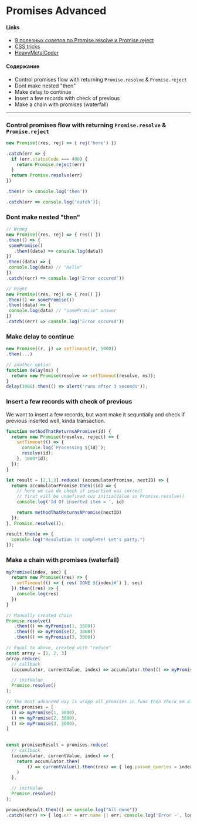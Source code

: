 # Promises Advanced

#### Links
* [9 полезных советов по Promise.resolve и Promise.reject](https://proglib.io/p/9-js-promise-advice/)
* [CSS tricks](https://css-tricks.com/why-using-reduce-to-sequentially-resolve-promises-works/)
* [HeavyMetalCoder](https://www.heavymetalcoder.com/make-array-foreach-synchronous-even-with-an-asynchronous-body/)

#### Содержание 
* Control promises flow with returning `Promise.resolve` & `Promise.reject`
* Dont make nested "then" 
* Make delay to continue
* Insert a few records with check of previous
* Make a chain with promises (waterfall)

---

### Control promises flow with returning `Promise.resolve` & `Promise.reject`
```js
new Promise((res, rej) => { rej('here') })

.catch(err => {
  if (err.statusCode === 400) {
    return Promise.reject(err)
  }
  return Promise.resolve(err)
})

.then(r => console.log('then'))

.catch(err => console.log('catch'));
```

### Dont make nested "then"
```js
// Wrong
new Promise((res, rej) => { res() })
.then(() => {
 somePromise()
   .then((data) => console.log(data)) 
})
.then((data) => {
 console.log(data) // "Hello"
})
.catch((err) => console.log('Error occured'))
```

```js
// Right
new Promise((res, rej) => { res() })
.then(() => somePromise())
.then((data) => {
 console.log(data) // "somePromise" answer
})
.catch((err) => console.log('Error occured'))
```

### Make delay to continue
```js
new Promise((r, j) => setTimeout(r, 5000))
.then(...)

// another option
function delay(ms) {
  return new Promise(resolve => setTimeout(resolve, ms));
}
delay(3000).then(() => alert('runs after 3 seconds'));
```

### Insert a few records with check of previous
We want to insert a few records, but want make it sequntially and check if previous inserted well, kinda transaction.
```js
function methodThatReturnsAPromise(id) {
  return new Promise((resolve, reject) => {
    setTimeout(() => {
      console.log(`Processing ${id}`);
      resolve(id);
    }, 1000*id);
  });
}

let result = [2,1,3].reduce( (accumulatorPromise, nextID) => {
  return accumulatorPromise.then((id) => {
    // here we can do check if insertion was correct
    // first will be undefined cuz initialValue is Promise.resolve()
    console.log('Id Of inserted item = ', id)

    return methodThatReturnsAPromise(nextID)
  });
}, Promise.resolve());

result.then(e => {
  console.log("Resolution is complete! Let's party.")
});

```


### Make a chain with promises (waterfall)
```js
myPromise(index, sec) {
  return new Promise((res) => {
    setTimeout(() => { res(`DONE ${index}#`) }, sec)
  }).then((res) => {
    console.log(res)
  })
}  
```

```js
// Manually created chain 
Promise.resolve()
   .then(() => myPromise(1, 3000))
   .then(() => myPromise(2, 3000))
   .then(() => myPromise(3, 3000))
```

```js
// Equal to above, created with "reduce"       
const array = [1, 2, 3]
array.reduce(
  // callback
  (accumulator, currentValue, index) => accumulator.then(() => myPromise(index, 3000)), 

  // initValue
  Promise.resolve()
);
```

```js
// The most advanced way is wrapp all promises in func then check em all
const promises = [
  () => myPromise(1, 3000),
  () => myPromise(2, 3000),
  () => myPromise(3, 3000),
] 

   
const promisesResult = promises.reduce(
  // callback
  (accumulator, currentValue, index) => {
    return accumulator.then(
    	() => currentValue().then((res) => { log.passed_queries = index+1; console.log(res); })
    )
  }, 

  // initValue
  Promise.resolve()
);

promisesResult.then(() => console.log("All done"))
.catch((err) => { log.err = err.name || err; console.log('Error -', log) })
```
